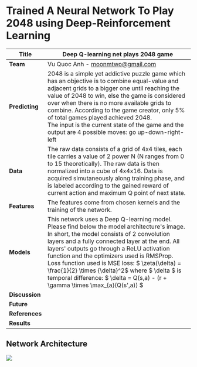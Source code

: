 # Trained A Neural Network To Play 2048 using Deep-Reinforcement Learning

| **Title**      |Deep Q-learning net plays 2048 game|
| ---------- |-------------------|
| **Team**       |Vu Quoc Anh - moonmtwo@gmail.com|
| **Predicting** | 2048 is a simple yet addictive puzzle game which has an objective is to combine equal-value and adjacent grids to a bigger one until reaching the value of 2048 to win, else the game is considered over when there is no more available grids to combine. According to the game creator, only 5% of total games played achieved 2048.<br/> The input is the current state of the game and the output are 4 possible moves: go up-down-right-left|
| **Data**       | The raw data consists of a grid of 4x4 tiles, each tile carries a value of 2 power N (N ranges from 0 to 15 theoretically). The raw data is then normalized into a cube of 4x4x16. Data is acquired simutaneously along training phase, and is labeled according to the gained reward of current action and maximum Q point of next state.|
| **Features**   | The features come from chosen kernels and the training of the network. |
| **Models**     | This network uses a Deep Q-learning model. Please find below the model architecture's image. In short, the model consists of 2 convolution layers and a fully connected layer at the end. All layers' outputs go through a ReLU activation function and the optimizers used is RMSProp. <br/> Loss function used is MSE loss: $ \zeta(\delta) = \frac{1}{2} \times {\delta}^2$ where $ \delta $ is temporal difference: $ \delta = Q(s,a) - (r + \gamma \times \max_{a}(Q(s',a)) $|
| **Discussion** ||
| **Future**     ||
|**References**  ||
| **Results**    ||

## Network Architecture
![](https://github.com/navjindervirdee/2048-deep-reinforcement-learning/blob/master/Architecture/Architecture.JPG?raw=true)
